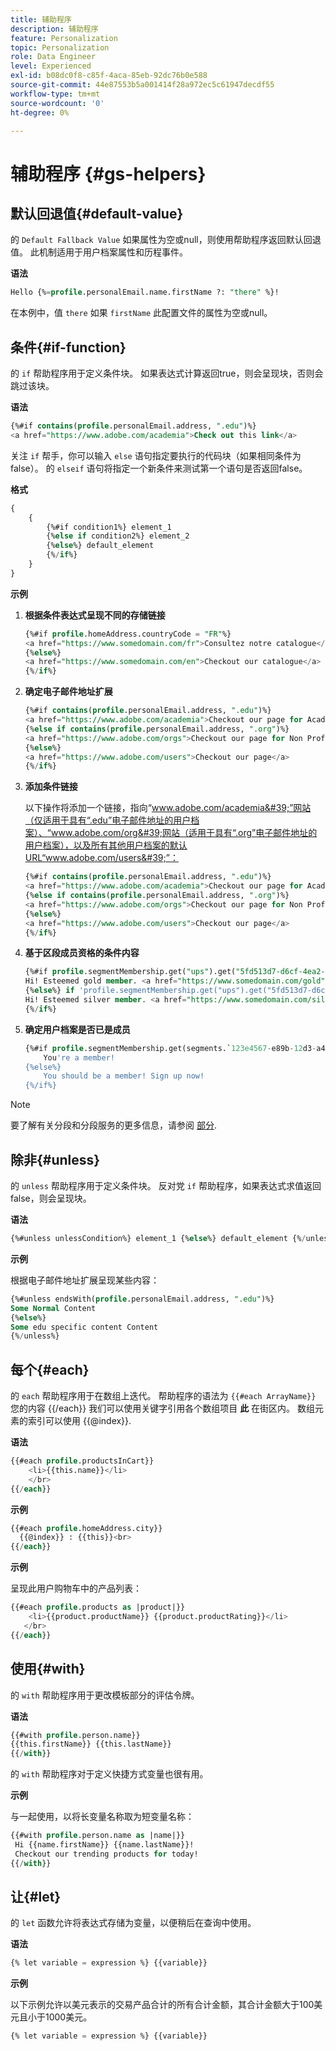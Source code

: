 ```yaml
---
title: 辅助程序
description: 辅助程序
feature: Personalization
topic: Personalization
role: Data Engineer
level: Experienced
exl-id: b08dc0f8-c85f-4aca-85eb-92dc76b0e588
source-git-commit: 44e87553b5a001414f28a972ec5c61947decdf55
workflow-type: tm+mt
source-wordcount: '0'
ht-degree: 0%

---
```


# 辅助程序 {#gs-helpers}

## 默认回退值{#default-value}

的 `Default Fallback Value` 如果属性为空或null，则使用帮助程序返回默认回退值。 此机制适用于用户档案属性和历程事件。

**语法**

```sql
Hello {%=profile.personalEmail.name.firstName ?: "there" %}!
```

在本例中，值 `there` 如果 `firstName` 此配置文件的属性为空或null。

## 条件{#if-function}

的 `if` 帮助程序用于定义条件块。
如果表达式计算返回true，则会呈现块，否则会跳过该块。

**语法**

```sql
{%#if contains(profile.personalEmail.address, ".edu")%}
<a href="https://www.adobe.com/academia">Check out this link</a>
```

关注 `if` 帮手，你可以输入 `else` 语句指定要执行的代码块（如果相同条件为false）。
的 `elseif` 语句将指定一个新条件来测试第一个语句是否返回false。


**格式**

```sql
{
    {
        {%#if condition1%} element_1 
        {%else if condition2%} element_2 
        {%else%} default_element 
        {%/if%}
    }
}
```

**示例**

1. **根据条件表达式呈现不同的存储链接**

   ```sql
   {%#if profile.homeAddress.countryCode = "FR"%}
   <a href="https://www.somedomain.com/fr">Consultez notre catalogue</a>
   {%else%}
   <a href="https://www.somedomain.com/en">Checkout our catalogue</a>
   {%/if%}
   ```

1. **确定电子邮件地址扩展**

   ```sql
   {%#if contains(profile.personalEmail.address, ".edu")%}
   <a href="https://www.adobe.com/academia">Checkout our page for Academia personals</a>
   {%else if contains(profile.personalEmail.address, ".org")%}
   <a href="https://www.adobe.com/orgs">Checkout our page for Non Profits</a>
   {%else%}
   <a href="https://www.adobe.com/users">Checkout our page</a>
   {%/if%}
   ```

1. **添加条件链接**

   以下操作将添加一个链接，指向“www.adobe.com/academia&#39;”网站（仅适用于具有“.edu”电子邮件地址的用户档案）、“www.adobe.com/org&#39;网站（适用于具有“.org”电子邮件地址的用户档案），以及所有其他用户档案的默认URL“www.adobe.com/users&#39;”：

   ```sql
   {%#if contains(profile.personalEmail.address, ".edu")%}
   <a href="https://www.adobe.com/academia">Checkout our page for Academia personals</a>
   {%else if contains(profile.personalEmail.address, ".org")%}
   <a href="https://www.adobe.com/orgs">Checkout our page for Non Profits</a>
   {%else%}
   <a href="https://www.adobe.com/users">Checkout our page</a>
   {%/if%}
   ```

1. **基于区段成员资格的条件内容**

   ```sql
   {%#if profile.segmentMembership.get("ups").get("5fd513d7-d6cf-4ea2-856a-585150041a8b").status = "existing"%}
   Hi! Esteemed gold member. <a href="https://www.somedomain.com/gold">Checkout your exclusive perks </a>
   {%else%} if 'profile.segmentMembership.get("ups").get("5fd513d7-d6cf-4ea2-856a-585150041a8c").status = "existing"'%}
   Hi! Esteemed silver member. <a href="https://www.somedomain.com/silver">Checkout your exclusive perks </a>
   {%/if%}
   ```

1. **确定用户档案是否已是成员**

   ```sql
   {%#if profile.segmentMembership.get(segments.`123e4567-e89b-12d3-a456-426614174000`.id)%}
       You're a member!
   {%else%}
       You should be a member! Sign up now!
   {%/if%}
   ```

>[!NOTE]
>
>要了解有关分段和分段服务的更多信息，请参阅 [部分](../../segment/about-segments.md).


## 除非{#unless}

的 `unless` 帮助程序用于定义条件块。 反对党 `if`  帮助程序，如果表达式求值返回false，则会呈现块。

**语法**

```sql
{%#unless unlessCondition%} element_1 {%else%} default_element {%/unless%}
```

**示例**

根据电子邮件地址扩展呈现某些内容：

```sql
{%#unless endsWith(profile.personalEmail.address, ".edu")%}
Some Normal Content
{%else%}
Some edu specific content Content
{%/unless%}
```

## 每个{#each}

的 `each` 帮助程序用于在数组上迭代。
帮助程序的语法为 ```{{#each ArrayName}}``` 您的内容 {{/each}}
我们可以使用关键字引用各个数组项目 **此** 在街区内。 数组元素的索引可以使用 {{@index}}.

**语法**

```sql
{{#each profile.productsInCart}}
    <li>{{this.name}}</li>
    </br>
{{/each}}
```

**示例**

```sql
{{#each profile.homeAddress.city}}
  {{@index}} : {{this}}<br>
{{/each}}
```

**示例**

呈现此用户购物车中的产品列表：

```sql
{{#each profile.products as |product|}}
    <li>{{product.productName}} {{product.productRating}}</li>
   </br>
{{/each}}
```

## 使用{#with}

的 `with` 帮助程序用于更改模板部分的评估令牌。

**语法**

```sql
{{#with profile.person.name}}
{{this.firstName}} {{this.lastName}}
{{/with}}
```

的 `with` 帮助程序对于定义快捷方式变量也很有用。

**示例**

与一起使用，以将长变量名称取为短变量名称：

```sql
{{#with profile.person.name as |name|}}
 Hi {{name.firstName}} {{name.lastName}}!
 Checkout our trending products for today!
{{/with}}
```

## 让{#let}

的 `let` 函数允许将表达式存储为变量，以便稍后在查询中使用。

**语法**

```sql
{% let variable = expression %} {{variable}}
```

**示例**

以下示例允许以美元表示的交易产品合计的所有合计金额，其合计金额大于100美元且小于1000美元。

```sql
{% let variable = expression %} {{variable}}
```
